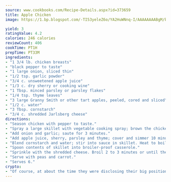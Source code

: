 ```yaml
---
source: www.cookbooks.com/Recipe-Details.aspx?id=373659
title: Apple Chicken
image: https://1.bp.blogspot.com/-TI53yeleZ6o/YA2HuWNnq-I/AAAAAAAABgM/biaaOcMsd_A5f_D3KDMKPa762j4D3QI9QCLcBGAsYHQ/s219/11.png

yield: 3
ratingValue: 4.2
calories: 246 calories
reviewCount: 406
cookTime: PT1H
prepTime: PT33M
ingredients:
- "1 3/4 lb. chicken breasts"
- "black pepper to taste"
- "1 large onion, sliced thin"
- "1/2 tsp. garlic powder"
- "3/4 c. unsweetened apple juice"
- "1/3 c. dry sherry or cooking wine"
- "1 Tbsp. minced parsley or parsley flakes"
- "1/4 tsp. thyme leaves"
- "3 large Granny Smith or other tart apples, peeled, cored and sliced"
- "1/2 c. water"
- "3 Tbsp. cornstarch"
- "3/4 c. shredded Jarlsberg cheese"
directions:
- "Season chicken with pepper to taste."
- "Spray a large skillet with vegetable cooking spray; brown the chicken well on both sides."
- "Add onion and garlic; saute for 3 minutes."
- "Add apple juice, sherry, parsley and thyme; cover and simmer 10 minutes. Add apples; cover and cook 10 minutes longer or until chicken is tender."
- "Blend cornstarch and water; stir into sauce in skillet. Heat to boiling, stirring."
- "Spoon contents of skillet into broiler-proof casserole."
- "Sprinkle with the shredded cheese. Broil 2 to 3 minutes or until the cheese is bubbly."
- "Serve with peas and carrot."
- "Serves 6."
crypto:
- "Of course, at about the time they were disclosing their big position, Bitcoin started to crash."
---
```

